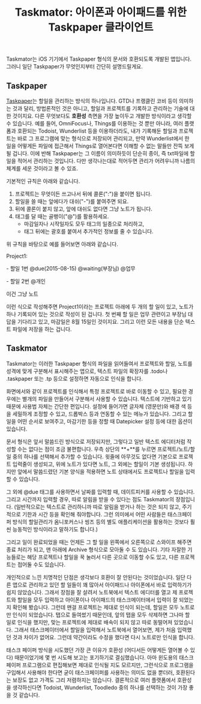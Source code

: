 ﻿---
title: 'Taskmator: 아이폰과 아이패드를 위한 Taskpaper 클라이언트'
categories:
  - apps
tags:
  - app
  - ipad
  - iphone
  - taskpaper
  - to-do
  - todo
  - 앱
  - 유니버설
  - 유료
  - 할일
  - 할일관리
pubDate: 2015-08-09
description: 기본 설명을 입력하세요
---

Taskmator는 iOS 기기에서 Taskpaper 형식의 문서와 호환되도록 개발된 앱입니다. 그러니 일단 Taskpaper가 무엇인지부터 간단히 설명드릴게요.

## Taskpaper

[Taskpaper](http://www.hogbaysoftware.com/products/taskpaper)는 할일을 관리하는 방식의 하나입니다. GTD나 프랭클린 코비 등이 의미하는 것과 달리, 방법론적인 것은 아니고, 할일과 프로젝트를 기록하고 관리하는 기술에 대한 것이지요. 다른 무엇보다도 **호환성** 측면을 가장 높이두고 개발한 방식이라고 생각할 수 있습니다. 예를 들어, OmniFocus나, Things를 이용하는 것 뿐만 아니라, 여러 플랫폼과 호환되는 Todoist, Wunderlist 등을 이용하더라도, 내가 기록해둔 할일과 프로젝트는 바로 그 프로그램에 맞는 형식으로 저장되어 관리되고, 만약 Wunderlist에서 한 일을 어떻게든 파일에 접근해서 Things로 열어본다면 이해할 수 없는 말들만 잔뜩 보게 될 겁니다. 이에 반해 Taskpaper는 그 이름이 의미하듯이 단순히 종이, 즉 txt파일에 할일을 적어서 관리하는 것입니다. 다만 생각나는대로 적어두면 관리가 어려우니까 나름의 체계를 세운 것이라고 볼 수 있죠.

기본적인 규칙은 아래와 같습니다.

1. 프로젝트는 무엇이든 쓰고나서 뒤에 콜론(":")을 붙이면 됩니다.
2. 할일을 쓸 때는 앞에다가 대쉬("-")를 붙여주면 되요.
3. 뒤에 콜론이 붙지 않고, 앞에 대쉬도 없다면 그냥 노트가 됩니다.
4. 태그를 달 때는 골뱅이("@")를 활용하세요.
    - 마감일자나 시작일자도 모두 태그의 일종으로 처리하고,
    - 태그 뒤에는 괄호를 붙여서 추가적인 정보를 줄 수 있습니다.

위 규칙을 바탕으로 예를 들어보면 아래와 같습니다.

Project1:

\- 할일 1번 @due(2015-08-15) @waiting(부장님) @업무

\- 할일 2번 @개인

이건 그냥 노트

이런 식으로 작성해주면 Project1이라는 프로젝트 아래에 두 개의 할 일이 있고, 노트가 하나 기록되어 있는 것으로 작성이 된 겁니다. 첫 번째 할 일은 업무 관련이고 부장님 대답을 기다리고 있고, 마감일은 8월 15일인 것이지요. 그리고 이런 모든 내용을 단순 텍스트 파일에 저장을 하는 겁니다.

## Taskmator

Taskmator는 이러한 Taskpaper 형식의 파일을 읽어들여서 프로젝트와 할일, 노트를 성격에 맞게 구분해서 표시해주는 앱으로, 텍스트 파일의 확장자를 .todo나 .taskpaper 또는 .tp 등으로 설정하면 자동으로 인식을 합니다.

화면에서와 같이 프로젝트를 인식해서 특정 프로젝트로 바로 이동할 수 있고, 필요한 경우에는 별개의 파일을 만들어서 구분해서 사용할 수 있습니다. 텍스트에 기반하고 있기 때문에 사용법 자체는 간단한 편입니다. 설정에 들어가면 글자체 (영문만)와 배경 색 등을 세밀하게 조정할 수 있고, 드롭박스 등과 연동할 수 있는 메뉴가 있습니다. 그리고 할일을 어떤 순서로 보여주고, 마감기한 등을 정할 때 Datepicker 설정 등에 대한 옵션이 있습니다.

문서 형식은 앞서 말씀드린 방식으로 저장되지만, 그렇다고 일반 텍스트 에디터처럼 작성할 수는 없다는 점이 조금 불편합니다. 우측 상단의 **+**를 누르면 프로젝트/노트/할일 중의 하나를 선택해서 추가할 수 있습니다. 윗줄에 아무것도 없다면 기본으로 프로젝트 입력줄이 생성되고, 위에 노트가 있다면 노트, 그 외에는 할일이 기본 생성됩니다. 하지만 앞에서 말씀드렸던 기본 양식을 적용하면 노트 상태에서도 프로젝트나 할일을 입력할 수 있습니다.

그 외에 @due 태그를 사용하면서 날짜를 입력할 때, 데이트피커를 사용할 수 있습니다. 그리고 시간까지 입력할 경우, 따로 알림을 받을 수 있다는 점도 Taskmator의 장점입니다. (일반적으로는 텍스트로 관리하니까 따로 알림을 받거나 하는 것은 되지 않고, 주기적으로 기한과 시간 등을 확인해 줘야합니다. 그런 의미에서 어떤 사람들은 태스크페이퍼 방식의 할일관리가 옴니포커스나 씽즈 등의 별도 애플리케이션을 활용하는 것보다 훨씬 능동적인 방식이라고 말하기도 합니다.)

그리고 일이 완료되었을 때는 언제든 그 할 일을 왼쪽에서 오른쪽으로 스와이프 해주면 종료 처리가 되고, 맨 아래에 Archive 형식으로 모아둘 수 도 있습니다. 기타 자잘한 기능들로는 해당 프로젝트나 할일을 꾹 눌러서 다른 곳으로 이동할 수도 있고, 다른 프로젝트는 접어둘 수도 있습니다.

개인적으로 느낀 치명적인 단점은 생각보다 호환이 잘 안된다는 것이었습니다. 일단 다른 앱으로 관리하고 있던 할 일들이 꽤 많아서 아이패드나 아이폰에서 바로 입력하기가 쉽지 않았습니다. 그래서 장점을 잘 살려서 노트북에서 텍스트 에디터를 열고 제 프로젝트와 할일을 모두 입력하고 아이폰이나 아이패드의 태스크메이터에서 입력이 잘 되었는지 확인해 봤습니다. 그런데 왠걸 프로젝트는 제대로 인식이 되는데, 할일은 모두 노트로만 인식이 되었습니다. 탭으로 들여썼기 때문인데, 앞의 탭을 모두 삭제하면 그나마 할 일로 인식을 했지만, 맞는 프로젝트에 제대로 배속이 되지 않고 따로 동떨어져 있었습니다. 그래서 태스크메이터에서 할일을 입력해서 노트북에서 열어보면, 제가 처음 입력했던 것과 차이가 없어요. 그런데 약간이라도 수정을 했다면 다시 노트로만 인식을 합니다.

태스크 페이퍼 방식을 시도했던 가장 큰 이유가 호환성 (어디서든 어떻게든 열어볼 수 있다) 때문이었기에 몇 번 시도해 보고는 포기하기로 결심했습니다. 아마 윈도용의 태스크페이퍼 프로그램으로 편집해보면 제대로 인식될 지도 모르지만, 그런식으로 프로그램을 구입해서 사용해야 한다면 굳이 태스크페이퍼를 사용하는 의미도 없을 뿐더러, 호환된다는 보장도 없고 가격도 그리 저렴하지는 않습니다. 결론적으로 여러 플랫폼에서 호환성을 생각하신다면 Todoist, Wunderlist, Toodledo 중의 하나를 선택하는 것이 가장 좋을 것 같습니다.


